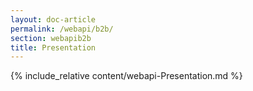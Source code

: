 ```yaml
---
layout: doc-article
permalink: /webapi/b2b/
section: webapib2b
title: Presentation
---
```

{% include_relative content/webapi-Presentation.md %}